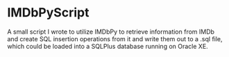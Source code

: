 # IMDbPyScript

A small script I wrote to utilize IMDbPy to retrieve information from IMDb and create SQL insertion operations from it and write them out to a .sql file, which could be loaded into a SQLPlus database running on Oracle XE.
